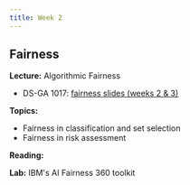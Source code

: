 ```yaml
---
title: Week 2
---
```


## Fairness

**Lecture:** Algorithmic Fairness

<!-- * DS-UA 202: [fairness slides](../../../assets/2_fairness_202.pdf) -->
* DS-GA 1017: [fairness slides (weeks 2 & 3)](../../../assets/2_3_Fairness_1017.pdf)

**Topics:**

* Fairness in classification and set selection
* Fairness in risk assessment

**Reading:** <!-- See [Introduction and Algorithmic Fairness (Part 1)](../../../assets/fairness_reader_weeks1&2.pdf) -->

**Lab:** IBM's AI Fairness 360 toolkit

<!-- * DS-UA 202: [Colab Notebook](https://colab.research.google.com/drive/1kGSYlt7FMYX_dxYGRUxedwhT4-hOIFef?usp=sharing) -->
<!-- * DS-GA 1017: [Colab Notebook](https://drive.google.com/file/d/1tEjVTS012N3IWD5rlRYswmcc0Wc9UIr_/view?usp=sharing) -->
